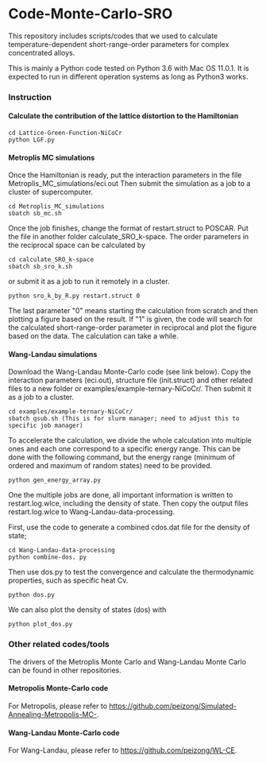# Code-Monte-Carlo-SRO

This repository includes scripts/codes that we used to calculate temperature-dependent short-range-order parameters for complex concentrated alloys.

This is mainly a Python code tested on Python 3.6 with Mac OS 11.0.1. It is expected to run in different operation systems as long as Python3 works.

### Instruction
#### Calculate the contribution of the lattice distortion to the Hamiltonian
```shell
cd Lattice-Green-Function-NiCoCr
python LGF.py
```

#### Metroplis MC simulations
Once the Hamiltonian is ready, put the interaction parameters in the file Metroplis_MC_simulations/eci.out
Then submit the simulation as a job to a cluster of supercomputer.
```shell
cd Metroplis_MC_simulations
sbatch sb_mc.sh
```
Once the job finishes, change the format of restart.struct to POSCAR. Put the file in another folder calculate_SRO_k-space. The order parameters in the reciprocal space can be calculated by
```shell
cd calculate_SRO_k-space
sbatch sb_sro_k.sh
```
or submit it as a job to run it remotely in a cluster.
```shell
python sro_k_by_R.py restart.struct 0
```
The last parameter "0" means starting the calculation from scratch and then plotting a figure based on the result. If "1" is given, the code will search for the calculated short-range-order parameter in reciprocal and plot the figure based on the data. 
The calculation can take a while.

#### Wang-Landau simulations
Download the Wang-Landau Monte-Carlo code (see link below). Copy the interaction parameters (eci.out), structure file (init.struct) and other related files to a new folder or examples/example-ternary-NiCoCr/.
Then submit it as a job to a cluster.
```shell
cd examples/example-ternary-NiCoCr/
sbatch qsub.sh (This is for slurm manager; need to adjust this to specific job manager)
```
To accelerate the calculation, we divide the whole calculation into multiple ones and each one correspond to a specific energy range. This can be done with the following command, but the energy range (minimum of ordered and maximum of random states) need to be provided.
```shell
python gen_energy_array.py
```
One the multiple jobs are done, all important information is written to restart.log.wlce, including the density of state. Then copy the output files restart.log.wlce to Wang-Landau-data-processing.

First, use the code to generate a combined cdos.dat file for the density of state;
```shell
cd Wang-Landau-data-processing
python combine-dos. py
```
Then use dos.py to test the convergence and calculate the thermodynamic properties, such as specific heat Cv.
```shell
python dos.py
```
We can also plot the density of states (dos) with
```shell
python plot_dos.py
```
### Other related codes/tools
The drivers of the Metroplis Monte Carlo and Wang-Landau Monte Carlo can be found in other repositories. 

#### Metropolis Monte-Carlo code
For Metropolis, please refer to https://github.com/peizong/Simulated-Annealing-Metropolis-MC-.

#### Wang-Landau Monte-Carlo code

For Wang-Landau, please refer to https://github.com/peizong/WL-CE.

